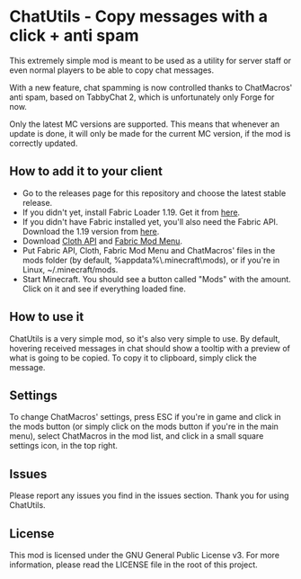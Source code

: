 # ChatUtils - Copy messages with a click + anti spam

This extremely simple mod is meant to be used as a utility for server staff or even normal players to be able to copy chat messages.

With a new feature, chat spamming is now controlled thanks to ChatMacros' anti spam, based on TabbyChat 2, which is unfortunately only Forge for now.

Only the latest MC versions are supported. This means that whenever an update is done, it will only be made for the current MC version, if the mod is correctly updated. 

## How to add it to your client
- Go to the releases page for this repository and choose the latest stable release.
- If you didn't yet, install Fabric Loader 1.19. Get it from [here](https://fabricmc.net/use/).
- If you didn't have Fabric installed yet, you'll also need the Fabric API. Download the 1.19 version from [here](https://www.curseforge.com/minecraft/mc-mods/fabric-api).
- Download [Cloth API](https://www.curseforge.com/minecraft/mc-mods/cloth-api) and [Fabric Mod Menu](https://www.curseforge.com/minecraft/mc-mods/modmenu).
- Put Fabric API, Cloth, Fabric Mod Menu and ChatMacros' files in the mods folder (by default, %appdata%\\.minecraft\\mods), or if you're in Linux, ~/.minecraft/mods.
- Start Minecraft. You should see a button called "Mods" with the amount. Click on it and see if everything loaded fine.

## How to use it
ChatUtils is a very simple mod, so it's also very simple to use. By default, hovering received messages in chat should show a tooltip with a preview of what is going to be copied. To copy it to clipboard, simply click the message.

## Settings
To change ChatMacros' settings, press ESC if you're in game and click in the mods button (or simply click on the mods button if you're in the main menu), select ChatMacros in the mod list, and click in a small square settings icon, in the top right.

## Issues
Please report any issues you find in the issues section. Thank you for using ChatUtils.

## License
This mod is licensed under the GNU General Public License v3. For more information, please
read the LICENSE file in the root of this project.
